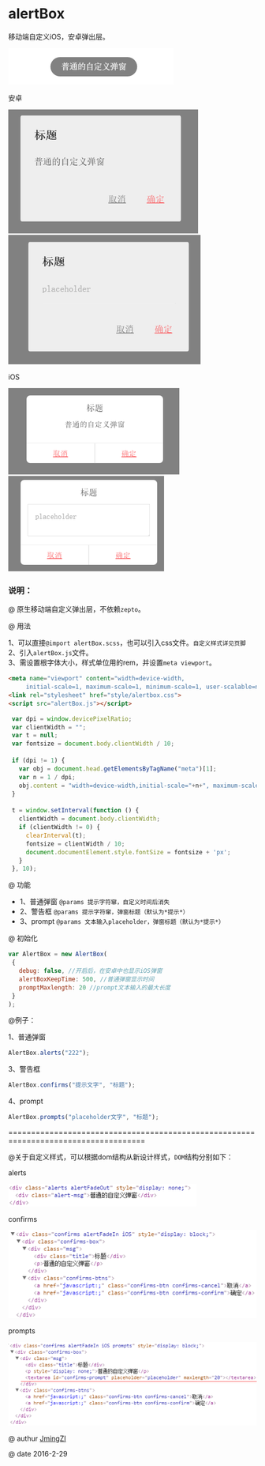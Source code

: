 # alertBox
移动端自定义iOS，安卓弹出层。

![demo](images/example1.png)

安卓  

![demo](images/example4.png)![demo](images/example5.png)

iOS 

![demo](images/example2.png)![demo](images/example3.png)

### 说明：
 
 @ 原生移动端自定义弹出层，不依赖`zepto`。   
 
 @ 用法  
 
   1、可以直接`@import alertBox.scss`，也可以引入css文件。`自定义样式详见页脚`    
   2、引入`alertBox.js`文件。    
   3、需设置根字体大小，样式单位用的rem，并设置`meta viewport`。
    
 ```html
 <meta name="viewport" content="width=device-width,
      initial-scale=1, maximum-scale=1, minimum-scale=1, user-scalable=no">
 <link rel="stylesheet" href="style/alertbox.css">
 <script src="alertBox.js"></script>
 ```
 ```js
  var dpi = window.devicePixelRatio;
  var clientWidth = "";
  var t = null;
  var fontsize = document.body.clientWidth / 10;

  if (dpi != 1) {
    var obj = document.head.getElementsByTagName("meta")[1];
    var n = 1 / dpi;
    obj.content = "width=device-width,initial-scale="+n+", maximum-scale="+n+", minimum-scale="+n+", user-scalable=no";
  }

  t = window.setInterval(function () {
    clientWidth = document.body.clientWidth;
    if (clientWidth != 0) {
      clearInterval(t);
      fontsize = clientWidth / 10;
      document.documentElement.style.fontSize = fontsize + 'px';
    }
  }, 10);
 ```
 
 @ 功能   
 
   * 1、普通弹窗 `@params 提示字符窜，自定义时间后消失` 
   * 2、警告框   `@params 提示字符窜，弹窗标题（默认为*提示*）`     
   * 3、prompt   `@params 文本输入placeholder，弹窗标题（默认为*提示*）`      
      
@ 初始化
 
 ```js
 var AlertBox = new AlertBox(
  {
    debug: false, //开启后，在安卓中也显示iOS弹窗
    alertBoxKeepTime: 500, //普通弹窗显示时间
    promptMaxlength: 20 //prompt文本输入的最大长度
  }
);
```
@例子：

1、普通弹窗
```js
AlertBox.alerts("222");
```

3、警告框
```js
AlertBox.confirms("提示文字", "标题");
```

4、prompt
```js
AlertBox.prompts("placeholder文字", "标题");
```

====================================================================================

@关于自定义样式，可以根据dom结构从新设计样式，`DOM`结构分别如下：

alerts  

![alerts](images/alert.png)

confirms 

![confirms](images/confirm.png)

prompts 

![prompts](images/prompt.png)


@ authur [JmingZI](http://ymblog.net)

@ date 2016-2-29
